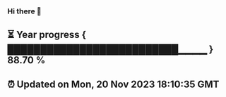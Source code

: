 ### Hi there 👋
⏳ Year progress { ██████████████████████████▁▁▁▁ } 88.70 %
---
⏰ Updated on Mon, 20 Nov 2023 18:10:35 GMT
---
